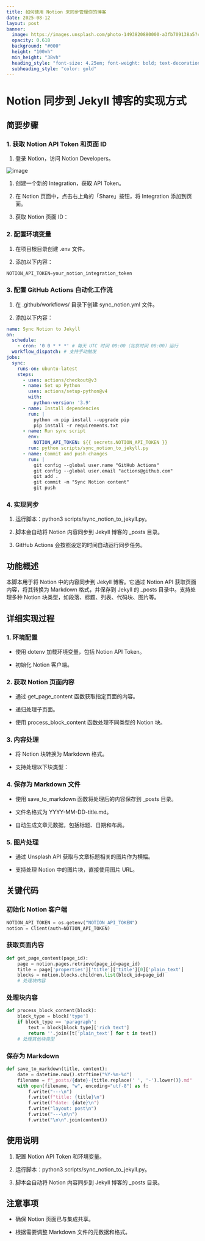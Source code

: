 ```yaml
---
title: 如何使用 Notion 来同步管理你的博客
date: 2025-08-12
layout: post
banner:
  image: https://images.unsplash.com/photo-1493820880000-a3fb709138a5?crop=entropy&cs=tinysrgb&fit=max&fm=jpg&ixid=M3w2OTIwMzJ8MHwxfHJhbmRvbXx8fHx8fHx8fDE3NTUwMzAzMzZ8&ixlib=rb-4.1.0&q=80&w=1080
  opacity: 0.618
  background: "#000"
  height: "100vh"
  min_height: "38vh"
  heading_style: "font-size: 4.25em; font-weight: bold; text-decoration: underline"
  subheading_style: "color: gold"
---
```


# Notion 同步到 Jekyll 博客的实现方式

## 简要步骤

### 1. 获取 Notion API Token 和页面 ID

1. 登录 Notion，访问 Notion Developers。

![image](https://prod-files-secure.s3.us-west-2.amazonaws.com/a7a0cc5a-89b9-4cda-8686-1fba0ca52f40/d19c1afe-dea5-4312-9333-786b0ba83054/image.png?X-Amz-Algorithm=AWS4-HMAC-SHA256&X-Amz-Content-Sha256=UNSIGNED-PAYLOAD&X-Amz-Credential=ASIAZI2LB466SWQ3YN6T%2F20250812%2Fus-west-2%2Fs3%2Faws4_request&X-Amz-Date=20250812T202536Z&X-Amz-Expires=3600&X-Amz-Security-Token=IQoJb3JpZ2luX2VjENT%2F%2F%2F%2F%2F%2F%2F%2F%2F%2FwEaCXVzLXdlc3QtMiJHMEUCIDbB3jjc9FEG9hVUpdlDoCDrj176ofJpbzpwOZ3vb%2FasAiEA29c0SbJ8mkG%2BN%2FNh1kDyxBv0NF3IIv9Rc3RuqzAuGS4q%2FwMIHRAAGgw2Mzc0MjMxODM4MDUiDG0D7Box2i3PByP%2BeyrcA0ly3zpaHVUGe6gyibHA4GDCeffQwd8ZaoqzhJoNotAztQc5OvLD6%2BrzDA%2FsnQhW52F1mXf%2B%2ForKsOtPxuzuIBI6dchz6IkeZjB6U45a29vxdZzqEHksx9l%2FiouemiWKVQq8hSOEExLuSQh8kRqxurA1UmpMtnc9EqcxMH2rutHsx9OcddNi3DUd%2FNLNTTarWrlyCPJwnPM8O4u5qDCJO3Nut2L9JhPHkLo58WwqOwBS0LNYwaszgUrpfoOjNzGeEsAW5TaKb29XhM7dHlcX4Tf5GiHMONHnSji8LSdq4dsO7hXedRs%2FRCVmGiM9b%2F3yohqhuOSABhaxbMxuSwMr1tm7uNJvmmSRTdExarES6umivp2bEZnNmvvUNhGepXU%2FlXg6g8Pz0u3kFMhX4BTLFnAvJpbKwTXLsfVILqrzC5mgD8jA4%2F8g%2Bms2hMktxtruZQclcNJNKo37WNSDMD87JlOjYOPwLN1e%2FXuxWE5I5I1F9ccKaqdjKcB9iLWOVtMppfxrRjjbGJBjnFFso1vrceSDPXNsAsNXieZb8ORhl%2Ff%2F1zamKP%2BPwVZTBixhFh3fbXXNihx64ZqUHjtlGEJhOHPZsd9r4O5I4EENehLDSm4VRruDQ93Hq4%2B05G6bMJK%2F7sQGOqUBgR4fk%2B0FtwYyl2JxNYE7maUcuod79Mo9WLIEUax%2BEUYd41GKlqRFGJyVu6NsHac189v2jdLdgwrNnQd8ihRxD16DAzZWT8dPtI1kajJOOULCLIWvzxOCF8ybM78rVYwlb142SGBGhrAkhiwTqhVlDdkGeryFSTqoCHHVHHj6Pg%2B4YPA7JR%2Bcaj%2B%2FjR%2BGnPA8BLhdcveTqhp9ES1jTwd2KGz0dZTp&X-Amz-Signature=d7d64e210bcdc12f15d8d08fbd8b784dd3925dc8e8a722faf373ea752c796be1&X-Amz-SignedHeaders=host&x-amz-checksum-mode=ENABLED&x-id=GetObject)

1. 创建一个新的 Integration，获取 API Token。

1. 在 Notion 页面中，点击右上角的「Share」按钮，将 Integration 添加到页面。

1. 获取 Notion 页面 ID：


### 2. 配置环境变量

1. 在项目根目录创建 .env 文件。

1. 添加以下内容：

```javascript
NOTION_API_TOKEN=your_notion_integration_token
```

### 3. 配置 GitHub Actions 自动化工作流

1. 在 .github/workflows/ 目录下创建 sync_notion.yml 文件。

1. 添加以下内容：

```yaml
name: Sync Notion to Jekyll
on:
  schedule:
    - cron: '0 0 * * *' # 每天 UTC 时间 00:00（北京时间 08:00）运行
  workflow_dispatch: # 支持手动触发
jobs:
  sync:
    runs-on: ubuntu-latest
    steps:
      - uses: actions/checkout@v3
      - name: Set up Python
        uses: actions/setup-python@v4
        with:
          python-version: '3.9'
      - name: Install dependencies
        run: |
          python -m pip install --upgrade pip
          pip install -r requirements.txt
      - name: Run sync script
        env:
          NOTION_API_TOKEN: ${{ secrets.NOTION_API_TOKEN }}
        run: python scripts/sync_notion_to_jekyll.py
      - name: Commit and push changes
        run: |
          git config --global user.name "GitHub Actions"
          git config --global user.email "actions@github.com"
          git add .
          git commit -m "Sync Notion content"
          git push
```

### 4. 实现同步

1. 运行脚本：python3 scripts/sync_notion_to_jekyll.py。

1. 脚本会自动将 Notion 内容同步到 Jekyll 博客的 _posts 目录。

1. GitHub Actions 会按照设定的时间自动运行同步任务。

## 功能概述

本脚本用于将 Notion 中的内容同步到 Jekyll 博客。它通过 Notion API 获取页面内容，将其转换为 Markdown 格式，并保存到 Jekyll 的 _posts 目录中。支持处理多种 Notion 块类型，如段落、标题、列表、代码块、图片等。

## 详细实现过程

### 1. 环境配置

- 使用 dotenv 加载环境变量，包括 Notion API Token。

- 初始化 Notion 客户端。

### 2. 获取 Notion 页面内容

- 通过 get_page_content 函数获取指定页面的内容。

- 递归处理子页面。

- 使用 process_block_content 函数处理不同类型的 Notion 块。

### 3. 内容处理

- 将 Notion 块转换为 Markdown 格式。

- 支持处理以下块类型：


### 4. 保存为 Markdown 文件

- 使用 save_to_markdown 函数将处理后的内容保存到 _posts 目录。

- 文件名格式为 YYYY-MM-DD-title.md。

- 自动生成文章元数据，包括标题、日期和布局。

### 5. 图片处理

- 通过 Unsplash API 获取与文章标题相关的图片作为横幅。

- 支持处理 Notion 中的图片块，直接使用图片 URL。

## 关键代码

### 初始化 Notion 客户端

```python
NOTION_API_TOKEN = os.getenv("NOTION_API_TOKEN")
notion = Client(auth=NOTION_API_TOKEN)
```

### 获取页面内容

```python
def get_page_content(page_id):
    page = notion.pages.retrieve(page_id=page_id)
    title = page['properties']['title']['title'][0]['plain_text']
    blocks = notion.blocks.children.list(block_id=page_id)
    # 处理块内容
```

### 处理块内容

```python
def process_block_content(block):
    block_type = block['type']
    if block_type == 'paragraph':
        text = block[block_type]['rich_text']
        return ''.join([t['plain_text'] for t in text])
    # 处理其他块类型
```

### 保存为 Markdown

```python
def save_to_markdown(title, content):
    date = datetime.now().strftime("%Y-%m-%d")
    filename = f"_posts/{date}-{title.replace(' ', '-').lower()}.md"
    with open(filename, "w", encoding="utf-8") as f:
        f.write("---\n")
        f.write(f"title: {title}\n")
        f.write(f"date: {date}\n")
        f.write("layout: post\n")
        f.write("---\n\n")
        f.write("\n\n".join(content))
```

## 使用说明

1. 配置 Notion API Token 和环境变量。

1. 运行脚本：python3 scripts/sync_notion_to_jekyll.py。

1. 脚本会自动将 Notion 内容同步到 Jekyll 博客的 _posts 目录。

## 注意事项

- 确保 Notion 页面已与集成共享。

- 根据需要调整 Markdown 文件的元数据和格式。